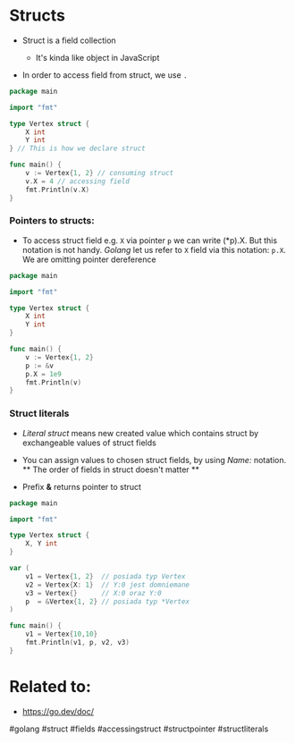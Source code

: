 # Structs

* Struct is a field collection

	* It's kinda like object in JavaScript

* In order to access field from struct, we use `.`

```go
package main

import "fmt"

type Vertex struct {
	X int
	Y int
} // This is how we declare struct

func main() {
	v := Vertex{1, 2} // consuming struct
	v.X = 4 // accessing field
	fmt.Println(v.X)
}
```

### Pointers to structs:

* To access struct field e.g. `X` via pointer `p` we can write (\*p).X. But this notation is not handy. *Golang* let us refer to `X` field via this notation: `p.X`. We are omitting pointer dereference

```go
package main

import "fmt"

type Vertex struct {
	X int
	Y int
}

func main() {
	v := Vertex{1, 2}
	p := &v
	p.X = 1e9
	fmt.Println(v)
}
```

### Struct literals
	
* *Literal struct* means new created value which contains struct by exchangeable values of struct fields

* You can assign values to chosen struct fields, by using *Name:* notation. ** The order of fields in struct doesn't  matter **

* Prefix **&** returns pointer to struct

```go
package main

import "fmt"

type Vertex struct {
	X, Y int
}

var (
	v1 = Vertex{1, 2}  // posiada typ Vertex
	v2 = Vertex{X: 1}  // Y:0 jest domniemane
	v3 = Vertex{}      // X:0 oraz Y:0
	p  = &Vertex{1, 2} // posiada typ *Vertex
)

func main() {
	v1 = Vertex{10,10}
	fmt.Println(v1, p, v2, v3)
}
```

# Related to: 

* https://go.dev/doc/


#golang #struct #fields #accessingstruct #structpointer #structliterals


